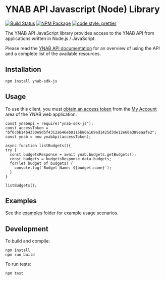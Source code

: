 # YNAB API Javascript (Node) Library

[![Build Status](https://travis-ci.org/ynab/ynab-sdk-js.svg?branch=master)](https://travis-ci.org/ynab/ynab-sdk-js) [![NPM Package](https://img.shields.io/npm/v/ynab-sdk-js.svg)](https://www.npmjs.com/package/ynab-sdk-js) [![code style: prettier](https://img.shields.io/badge/code_style-prettier-ff69b4.svg?style=flat-square)](https://github.com/prettier/prettier)

The YNAB API JavaScript library provides access to the YNAB API from applications written in Node.js / JavaScript.

Please read the [YNAB API documentation](https://api.youneedabudget.com) for an overview of using the API and a complete list of the available resources.


## Installation

```
npm install ynab-sdk-js
```

## Usage

To use this client, you must [obtain an access token](https://api.youneedabudget.com/#authentication) from the [My Account](https://app.youneedabudget.com/settings) area of the YNAB web application.

```
const ynabApi = require("ynab-sdk-js");
const accessToken = "bf0cbb14b4330e9d5f4312a646eb0115b80a169ad1425d3de12e66a389eaafe2";
const ynab = new ynabApi(accessToken);

async function listBudgets(){
try {
  const budgetsResponse = await ynab.budgets.getBudgets();
  const budgets = budgetsResponse.data.budgets;
  for(let budget of budgets) {
    console.log(`Budget Name: ${budget.name}`);
  }
}

listBudgets();
```

## Examples

See the [examples](https://github.com/ynab/ynab-sdk-js/tree/master/examples) folder for example usage scenarios.

## Development

To build and compile:

```
npm install
npm run build
```

To run tests:
```
npm test
```